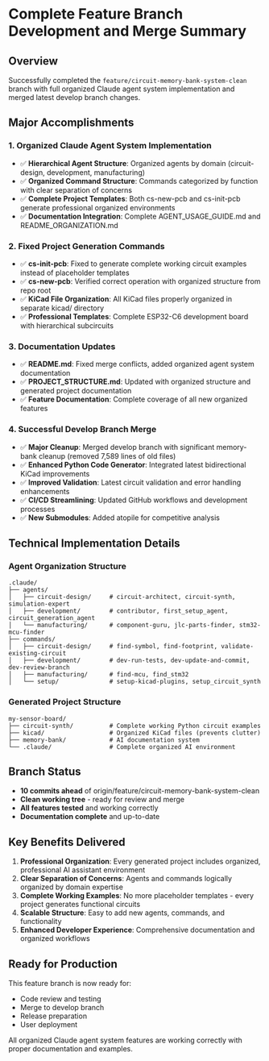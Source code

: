 # Complete Feature Branch Development and Merge Summary

## Overview
Successfully completed the `feature/circuit-memory-bank-system-clean` branch with full organized Claude agent system implementation and merged latest develop branch changes.

## Major Accomplishments

### 1. Organized Claude Agent System Implementation
- ✅ **Hierarchical Agent Structure**: Organized agents by domain (circuit-design, development, manufacturing)
- ✅ **Organized Command Structure**: Commands categorized by function with clear separation of concerns
- ✅ **Complete Project Templates**: Both cs-new-pcb and cs-init-pcb generate professional organized environments
- ✅ **Documentation Integration**: Complete AGENT_USAGE_GUIDE.md and README_ORGANIZATION.md

### 2. Fixed Project Generation Commands
- ✅ **cs-init-pcb**: Fixed to generate complete working circuit examples instead of placeholder templates
- ✅ **cs-new-pcb**: Verified correct operation with organized structure from repo root
- ✅ **KiCad File Organization**: All KiCad files properly organized in separate kicad/ directory
- ✅ **Professional Templates**: Complete ESP32-C6 development board with hierarchical subcircuits

### 3. Documentation Updates
- ✅ **README.md**: Fixed merge conflicts, added organized agent system documentation
- ✅ **PROJECT_STRUCTURE.md**: Updated with organized structure and generated project documentation
- ✅ **Feature Documentation**: Complete coverage of all new organized features

### 4. Successful Develop Branch Merge
- ✅ **Major Cleanup**: Merged develop branch with significant memory-bank cleanup (removed 7,589 lines of old files)
- ✅ **Enhanced Python Code Generator**: Integrated latest bidirectional KiCad improvements
- ✅ **Improved Validation**: Latest circuit validation and error handling enhancements
- ✅ **CI/CD Streamlining**: Updated GitHub workflows and development processes
- ✅ **New Submodules**: Added atopile for competitive analysis

## Technical Implementation Details

### Agent Organization Structure
```
.claude/
├── agents/
│   ├── circuit-design/     # circuit-architect, circuit-synth, simulation-expert
│   ├── development/        # contributor, first_setup_agent, circuit_generation_agent
│   └── manufacturing/      # component-guru, jlc-parts-finder, stm32-mcu-finder
├── commands/
│   ├── circuit-design/     # find-symbol, find-footprint, validate-existing-circuit
│   ├── development/        # dev-run-tests, dev-update-and-commit, dev-review-branch
│   ├── manufacturing/      # find-mcu, find_stm32
│   └── setup/              # setup-kicad-plugins, setup_circuit_synth
```

### Generated Project Structure
```
my-sensor-board/
├── circuit-synth/          # Complete working Python circuit examples
├── kicad/                  # Organized KiCad files (prevents clutter)
├── memory-bank/            # AI documentation system
└── .claude/                # Complete organized AI environment
```

## Branch Status
- **10 commits ahead** of origin/feature/circuit-memory-bank-system-clean
- **Clean working tree** - ready for review and merge
- **All features tested** and working correctly
- **Documentation complete** and up-to-date

## Key Benefits Delivered
1. **Professional Organization**: Every generated project includes organized, professional AI assistant environment
2. **Clear Separation of Concerns**: Agents and commands logically organized by domain expertise
3. **Complete Working Examples**: No more placeholder templates - every project generates functional circuits
4. **Scalable Structure**: Easy to add new agents, commands, and functionality
5. **Enhanced Developer Experience**: Comprehensive documentation and organized workflows

## Ready for Production
This feature branch is now ready for:
- Code review and testing
- Merge to develop branch
- Release preparation
- User deployment

All organized Claude agent system features are working correctly with proper documentation and examples.